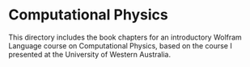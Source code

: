 # Computational Physics
This directory includes the book chapters for an introductory Wolfram Language course on Computational Physics, based on the course I presented at the University of Western Australia.